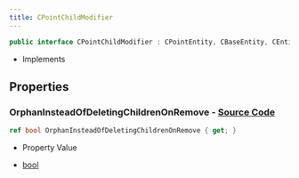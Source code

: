 ```yaml
---
title: CPointChildModifier
---
```


```csharp
public interface CPointChildModifier : CPointEntity, CBaseEntity, CEntityInstance, ISchemaClass<CEntityInstance>, ISchemaClass<CBaseEntity>, ISchemaClass<CPointEntity>, ISchemaClass<CPointChildModifier>, ISchemaField, ISchemaClass, INativeHandle
```

- Implements

## Properties

### **OrphanInsteadOfDeletingChildrenOnRemove** - [Source Code](https://github.com/swiftly-solution/swiftlys2/blob/main/managed/src/SwiftlyS2.Generated/Schemas/Interfaces/CPointChildModifier.cs#L16)

```csharp
ref bool OrphanInsteadOfDeletingChildrenOnRemove { get; }
```

- Property Value

- [bool](https://learn.microsoft.com/dotnet/api/system.boolean)

